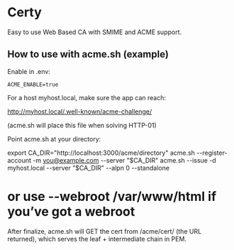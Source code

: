 # Certy

Easy to use Web Based CA with SMIME and ACME support.


## How to use with acme.sh (example)

Enable in .env:

`ACME_ENABLE=true`


For a host myhost.local, make sure the app can reach:

http://myhost.local/.well-known/acme-challenge/<token>


(acme.sh will place this file when solving HTTP-01)

Point acme.sh at your directory:

export CA_DIR="http://localhost:3000/acme/directory"
acme.sh --register-account -m you@example.com --server "$CA_DIR"
acme.sh --issue -d myhost.local --server "$CA_DIR" --alpn 0 --standalone
# or use --webroot /var/www/html if you’ve got a webroot

After finalize, acme.sh will GET the cert from /acme/cert/<orderId> (the URL returned), which serves the leaf + intermediate chain in PEM.
